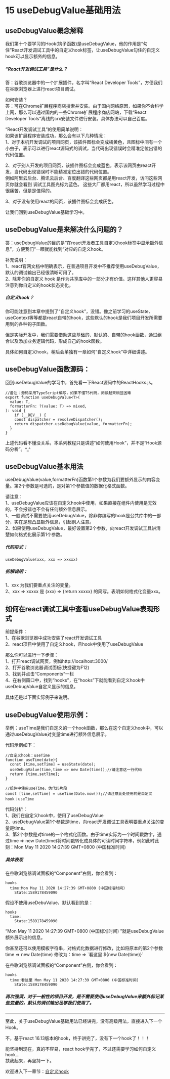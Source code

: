 # 15 useDebugValue基础用法

## useDebugValue概念解释
我们第十个要学习的Hook(钩子函数)是useDebugValue，他的作用是“勾住”React开发调试工具中的自定义hook标签，让useDebugValue勾住的自定义hook可以显示额外的信息。  

##### “React开发调试工具”是什么？  
答：谷歌浏览器中的一个扩展插件，名字叫“React Developer Tools”，方便我们在谷歌浏览器上进行react项目调试。  

如何安装？  
答：可在Chrome扩展程序商店搜索并安装。由于国内网络原因，如果你不会科学上网，那么可以通过国内的一些Chrome扩展程序商店网站，下载“React Developer Tools”离线的crx安装文件进行安装。具体办法可以自己百度。  

“React开发调试工具”的使用简单说明：  
如果该扩展程序安装成功，那么会有以下几种情况：  
1、对于本机开发调试的项目网页，该插件图标会变成橘黄色，且图标中间有一个小虫子，表示可以进行react源码式的调试，当代码出现错误时会精准定位出错的代码位置。  

2、对于别人开发的项目网页，该插件图标会变成蓝色，表示该网页由react开发，当代码出现错误时不能精准定位出错的代码位置。  
例如阿里云后台、腾讯云后台、百度翻译这些网页都是用react开发，访问这些网页你就会看到 调试工具图光标为蓝色。  这些大厂都用react，所以虽然学习过程中很痛苦，但是是值得的。

3、对于没有使用react的网页，该插件图标会变成灰色。  


让我们回到useDebugValue基础学习中。


## useDebugValue是来解决什么问题的？
答：useDebugValue的目的是“在react开发者工具自定义hook标签中显示额外信息”，方便我们“一眼就能找到”对应的自定义hook。   

补充说明：  
1、react官网文档中明确表示，在普通项目开发中不推荐使用useDebugValue，默认的调试输出已经很清晰可用了。  
2、除非你的自定义 hook 是作为共享库中的一部分才有价值。这样其他人更容易注意到你自定义的hook状态变化。    

##### 自定义hook？
你可能注意到本章中提到了“自定义hook”，没错。像之前学习的useState、useContext等等都是react自带的hook，这些默认的hook是我们项目开发所需要用到的各种钩子函数。

但是实际开发中，我们需要借助这些基础的、默认的、自带的hook函数，通过组合以及添加业务逻辑代码，形成自己的hook函数。  

具体如何自定义hook，稍后会单独有一章如何“自定义hook”中详细讲述。  

## useDebugValue函数源码：  
回到useDebugValue的学习中，首先看一下React源码中的ReactHooks.js。  

    //备注：源码采用TypeScript编写，如果不懂TS代码，阅读起来稍显困难
    export function useDebugValue<T>(
      value: T,
      formatterFn: ?(value: T) => mixed,
    ): void {
        if (__DEV__) {
        const dispatcher = resolveDispatcher();
        return dispatcher.useDebugValue(value, formatterFn);
      }
    }


上述代码看不懂没关系，本系列教程只是讲述“如何使用Hook”，并不是“Hook源码分析”。^_^  


## useDebugValue基本用法

useDebugValue(value,formatterFn)函数第1个参数为我们要额外显示的内容变量。第2个参数是可选的，是对第1个参数值的数据化格式函数。

请注意：  
1、useDebugValue应该在自定义hook中使用，如果直接在组件内使用是无效的，不会报错也不会有任何额外信息展示。    
1、一般调试不需要使用useDebugValue，除非你编写的hook是公共库中的一部分，实在是想凸显额外信息，引起别人注意。  
2、如果使用useDebugValue，最好设置第2个参数，向react开发调试工具讲清楚如何格式化展示第1个参数。    

##### 代码形式：  

    useDebugValue(xxx, xxx => xxxxx)


##### 拆解说明：  

1、xxx 为我们要重点关注的变量。  
2、xxx => xxxxx 是 (xxx) => {return xxxxx} 的简写。表明如何格式化变量xxx。  

## 如何在react调试工具中查看useDebugValue表现形式  

前提条件：  
1、在谷歌浏览器中成功安装了react开发调试工具  
2、react项目中使用了自定义hook，且hook中使用了useDebugValue  

那么你可以进行一下步骤：  
1、打开react调试网页，例如http://localhost:3000/  
2、打开谷歌浏览器调试面板(快捷键为F12)  
3、找到并点击“Components”一栏  
4、在右侧窗口中，找到“hooks”，在“hooks”下就能看到自定义hook中useDebugValue自定义显示的信息。

具体还是以下面实际例子来说明。   

## useDebugValue使用示例：  

举例：useTime是我们自定义的一个hook函数，那么在这个自定义hook中，可以通过useDebugValue对变量time进行额外信息展示。   

代码示例如下：

    //自定义hook：useTime
    function useTime(date){
      const [time,setTime] = useState(date);
      useDebugValue(time,time => new Date(time));//请注意这一行代码
      return [time,setTime];
    }

    //组件中使用useTime，伪代码片段
    const [time,setTime] = useTime(Date.now());//请注意此处使用的是自定义hook：useTime

代码分析：  
1、我们在自定义hook中，使用了useDebugValue  
2、useDebugValue第1个参数是time，向react开发调试工具表明要重点关注的变量是time。  
3、第2个参数是对time的一个格式化函数。由于time实际为一个时间戳数字，通过time => new Date(time)将时间戳转化成具体的可读时间字符串，例如此时此刻：Mon May 11 2020 14:27:39 GMT+0800 (中国标准时间)


##### 具体表现  
在谷歌浏览器调试面板的“Component”右侧，你会看到：  

    hooks  
      time:Mon May 11 2020 14:27:39 GMT+0800 (中国标准时间)  
        State:1589178459090  

假设不使用useDebuValue，默认看到的是：  

    hooks  
      time: 
        State:1589178459090  

“Mon May 11 2020 14:27:39 GMT+0800 (中国标准时间)  ”就是useDebugValue额外展示出的信息。  

你甚至还可以使用模板字符串，对格式化数据进行修改，比如将原本的第2个参数 time => new Date(time) 修改为：time => \`看这里 ${new Date(time)}\`  

在谷歌浏览器调试面板的“Component”右侧，你会看到：  

    hooks  
      time:看这里 Mon May 11 2020 14:27:39 GMT+0800 (中国标准时间)  
        State:1589178459090  


##### 再次强调，对于一般性的项目开发，是不需要使用useDebugValue来额外标记某些变量的，默认的调试输出足够我们使用了。  


---

至此，关于useDebugValue基础用法已经讲完，没有高级用法，直接进入下一个Hook。  

不，基于react 16.13版本的hook，终于讲完了，没有下一个hook了！！！  

能坚持到现在，真的不容易，react hook学完了，不过还需要学习如何自定义hook...   
扶我起来，再坚持一下。  

欢迎进入下一章节：[自定义hook](https://github.com/puxiao/react-hook-tutorial/blob/master/16%20%E8%87%AA%E5%AE%9A%E4%B9%89hook.md)

